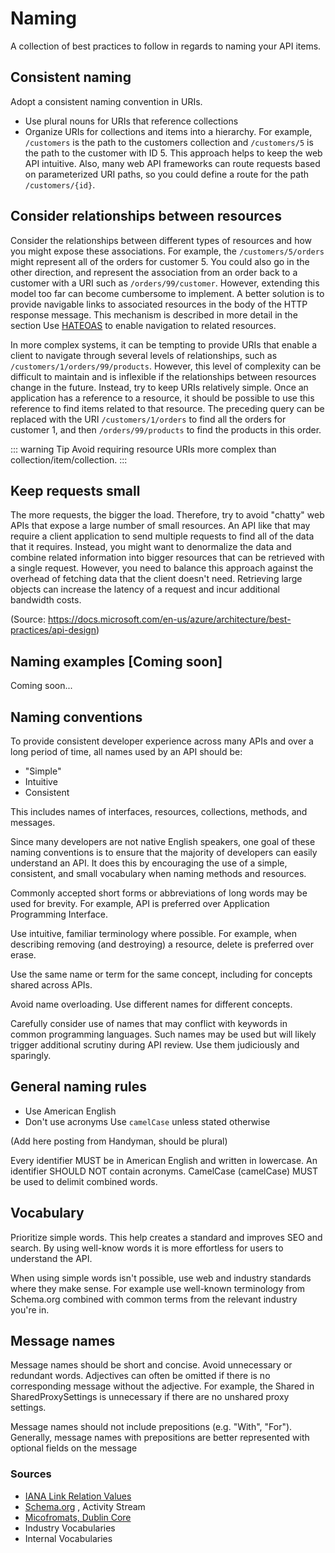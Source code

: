# Naming

A collection of best practices to follow in regards to naming your API items.

## Consistent naming

Adopt a consistent naming convention in URIs.

- Use plural nouns for URIs that reference collections
- Organize URIs for collections and items into a hierarchy.
For example, `/customers` is the path to the customers collection and `/customers/5` is the path to the customer with ID 5.
This approach helps to keep the web API intuitive.
Also, many web API frameworks can route requests based on parameterized URI paths, so you could define a route for the path `/customers/{id}`.

## Consider relationships between resources

Consider the relationships between different types of resources and how you might expose these associations.
For example, the `/customers/5/orders` might represent all of the orders for customer 5.
You could also go in the other direction,
and represent the association from an order back to a customer with a URI such as `/orders/99/customer`.
However, extending this model too far can become cumbersome to implement.
A better solution is to provide navigable links to associated resources in the body of the HTTP response message.
This mechanism is described in more detail in the section Use [HATEOAS](https://docs.microsoft.com/en-us/azure/architecture/best-practices/api-design#use-hateoas-to-enable-navigation-to-related-resources) to enable navigation to related resources.

In more complex systems, it can be tempting to provide URIs that enable a client to navigate through several levels of relationships, such as `/customers/1/orders/99/products`.
However, this level of complexity can be difficult to maintain and is inflexible if the relationships between resources change in the future.
Instead, try to keep URIs relatively simple.
Once an application has a reference to a resource, it should be possible to use this reference to find items related to that resource.
The preceding query can be replaced with the URI `/customers/1/orders` to find all the orders for customer 1,
and then `/orders/99/products` to find the products in this order.

::: warning Tip
Avoid requiring resource URIs more complex than collection/item/collection.
:::

## Keep requests small

The more requests, the bigger the load.
Therefore, try to avoid "chatty" web APIs that expose a large number of small resources.
An API like that may require a client application to send multiple requests to find all of the data that it requires.
Instead, you might want to denormalize the data and combine related information into bigger resources
that can be retrieved with a single request.
However, you need to balance this approach against the overhead of fetching data that the client doesn't need.
Retrieving large objects can increase the latency of a request and incur additional bandwidth costs.

(Source: https://docs.microsoft.com/en-us/azure/architecture/best-practices/api-design)

## Naming examples [Coming soon]

Coming soon...

## Naming conventions

To provide consistent developer experience across many APIs and over a long period of time, all names used by an API should be:

- "Simple"
- Intuitive
- Consistent

This includes names of interfaces, resources, collections, methods, and messages.

Since many developers are not native English speakers, one goal of these naming conventions is to ensure that the majority of developers can easily understand an API.
It does this by encouraging the use of a simple, consistent, and small vocabulary when naming methods and resources.

Commonly accepted short forms or abbreviations of long words may be used for brevity.
For example, API is preferred over Application Programming Interface.

Use intuitive, familiar terminology where possible.
For example, when describing removing (and destroying) a resource, delete is preferred over erase.

Use the same name or term for the same concept, including for concepts shared across APIs.

Avoid name overloading. Use different names for different concepts.

Carefully consider use of names that may conflict with keywords in common programming languages. Such names may be used but will likely trigger additional scrutiny during API review. Use them judiciously and sparingly.

## General naming rules

- Use American English
- Don't use acronyms
Use `camelCase` unless stated otherwise

(Add here posting from Handyman, should be plural)

Every identifier MUST be in American English and written in lowercase. An identifier SHOULD NOT contain acronyms. CamelCase (camelCase) MUST be used to delimit combined words.

## Vocabulary

Prioritize simple words. This help creates a standard and improves SEO and search.
By using well-know words it is more effortless for users to understand the API.

When using simple words isn't possible, use web and industry standards where they make sense.
For example use well-known terminology from Schema.org combined with common terms from the relevant industry you're in.

## Message names

Message names should be short and concise. Avoid unnecessary or redundant words. Adjectives can often be omitted if there is no corresponding message without the adjective. For example, the Shared in SharedProxySettings is unnecessary if there are no unshared proxy settings.

Message names should not include prepositions (e.g. "With", "For"). Generally, message names with prepositions are better represented with optional fields on the message

### Sources

- [IANA Link Relation Values](https://www.iana.org/assignments/link-relations/link-relations.xhtml)
- [Schema.org](http://schema.org/) ​, Activity Stream
- [Micofromats, Dublin Core](https://dublincore.org/)
- Industry Vocabularies
- Internal Vocabularies

